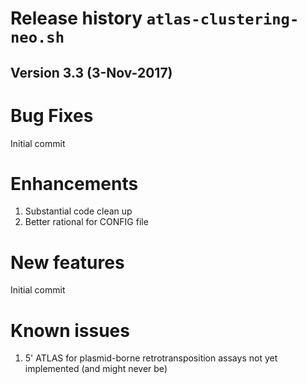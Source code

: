 # Release history `atlas-clustering-neo.sh`

## Version 3.3 (3-Nov-2017)
Bug Fixes
=========
Initial commit

Enhancements
============
1. Substantial code clean up
2. Better rational for CONFIG file

New features
============
Initial commit


Known issues
============
1. 5' ATLAS for plasmid-borne retrotransposition assays not yet implemented (and might never be)

